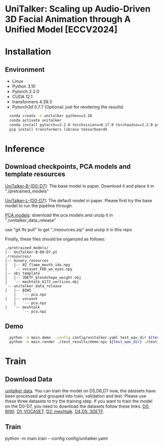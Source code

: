 
# UniTalker: Scaling up Audio-Driven 3D Facial Animation through A Unified Model [ECCV2024]


# Installation
## Environment
- Linux
- Python 3.10
- Pytorch 2.2.0
- CUDA 12.1
- transformers 4.39.3
- Pytorch3d 0.7.7 (Optional: just for rendering the results)

```bash
  conda create -n unitalker python==3.10
  conda activate unitalker
  conda install pytorch==2.2.0 torchvision==0.17.0 torchaudio==2.2.0 pytorch-cuda=12.1 -c pytorch -c nvidia
  pip install transformers librosa tensorboardX
```

# Inference

## Download checkpoints, PCA models and template resources

[UniTalker-B-[D0-D7]](https://drive.google.com/file/d/1PmF8I6lyo0_64-NgeN5qIQAX6Bg0yw44/view?usp=sharing): The base model in paper. Download it and place it in "./pretrained_models"

[UniTalker-L-[D0-D7]](https://drive.google.com/file/d/1sH2T7KLFNjUnTM-V1eRMM1Tytxd2sYAp/view?usp=sharing): The default model in paper. Please first try the base model  to run the pipeline through.

[PCA models](https://drive.google.com/file/d/1e0sG2vvdrtAMgwD5njctifhX0ai4eu3g/view?usp=sharing): download the pca models and unzip it in "./unitalker_data_release"

use "git lfs pull" to get "./resources.zip" and unzip it in this repo

Finally, these files should be organized as follows:

```text
./pretrained_models/
|-- UniTalker-B-D0-D7.pt
./resources/
|-- binary_resources
|   |-- 02_flame_mouth_idx.npy
|   `-- vocaset_FDD_wo_eyes.npy
|-- obj_template
|   |-- 3DETF_blendshape_weight.obj
|   `-- meshtalk_6172_vertices.obj
`-- unitalker_data_release
|   |-- BIWI
    |   `-- pca.npz
|   |-- vocaset
    |   `-- pca.npz
|   `-- meshtalk
        `-- pca.npz
```
## Demo

```bash
  python -m main.demo --config config/unitalker.yaml test_wav_dir ${test_wav_dir}
  python -m main.render ./test_results/demo.npz ${test_wav_dir} ./test_results/
```

# Train

## Download Data
[unitalker data](https://drive.google.com/file/d/1qRBPsTdOWp72ty04oD1Q_ivtwMjrACLH/view?usp=sharing).
You can train the model on D5,D6,D7 now, the datasets have been processed and grouped into train, validation and test. Please use these three datasets to try the training step.
If you want to train the model on the D0-D7, you need to download the datasets follow these links: 
[D0: BIWI](https://github.com/Doubiiu/CodeTalker/blob/main/BIWI/README.md).
[D1: VOCASET](https://voca.is.tue.mpg.de/).
[D2: meshtalk](https://github.com/facebookresearch/meshtalk?tab=readme-ov-file).
[D4,D5: 3DETF](https://github.com/psyai-net/EmoTalk_release).

## Train
python -m main.train --config config/unitalker.yaml 
